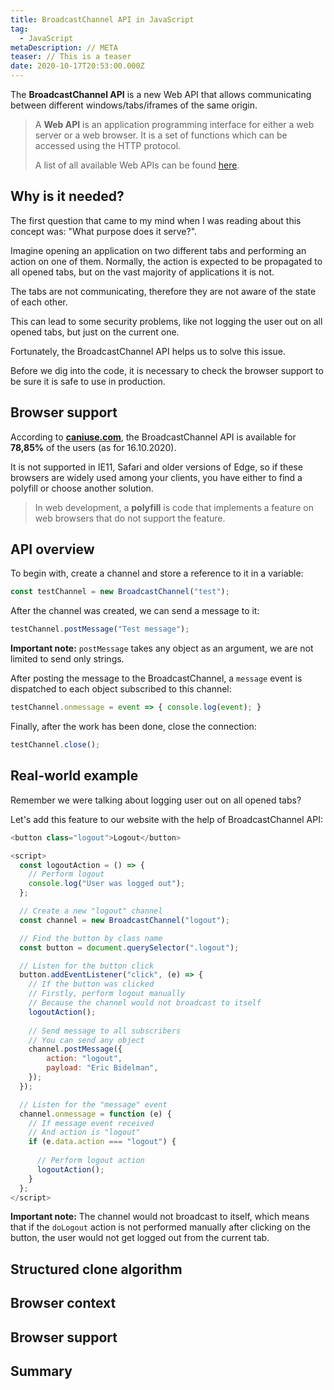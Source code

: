 ```yaml
---
title: BroadcastChannel API in JavaScript
tag:
  - JavaScript
metaDescription: // META
teaser: // This is a teaser
date: 2020-10-17T20:53:00.000Z
---
```

The **BroadcastChannel API** is a new Web API that allows communicating between different windows/tabs/iframes of the same origin.

> A **Web API** is an application programming interface for either a web server or a web browser. It is a set of functions which can be accessed using the HTTP protocol.
>
> A list of all available Web APIs can be found [here](https://developer.mozilla.org/en-US/docs/Web/API).

## Why is it needed?

The first question that came to my mind when I was reading about this concept was: "What purpose does it serve?".

Imagine opening an application on two different tabs and performing an action on one of them. Normally, the action is expected to be propagated to all opened tabs, but on the vast majority of applications it is not.

The tabs are not communicating, therefore they are not aware of the state of each other.

This can lead to some security problems, like not logging the user out on all opened tabs, but just on the current one.

Fortunately, the BroadcastChannel API helps us to solve this issue.

Before we dig into the code, it is necessary to check the browser support to be sure it is safe to use in production.

## Browser support

According to **[caniuse.com](https://caniuse.com/broadcastchannel)**, the BroadcastChannel API is available for **78,85%** of the users (as for 16.10.2020).

It is not supported in IE11, Safari and older versions of Edge, so if these browsers are widely used among your clients, you have either to find a polyfill or choose another solution.

> In web development, a **polyfill** is code that implements a feature on web browsers that do not support the feature.

## API overview

To begin with, create a channel and store a reference to it in a variable:

```javascript
const testChannel = new BroadcastChannel("test");

```

After the channel was created, we can send a message to it:

```javascript
testChannel.postMessage("Test message");
```

**Important note:** `postMessage` takes any object as an argument, we are not limited to send only strings.

After posting the message to the BroadcastChannel, a `message` event is dispatched to each object subscribed to this channel:

```javascript
testChannel.onmessage = event => { console.log(event); }

```

Finally, after the work has been done, close the connection:

```javascript
testChannel.close();
```

## Real-world example

Remember we were talking about logging user out on all opened tabs?

Let's add this feature to our website with the help of BroadcastChannel API:

```javascript
<button class="logout">Logout</button>

<script>  
  const logoutAction = () => {
    // Perform logout
    console.log("User was logged out");
  };

  // Create a new "logout" channel
  const channel = new BroadcastChannel("logout");

  // Find the button by class name
  const button = document.querySelector(".logout");

  // Listen for the button click
  button.addEventListener("click", (e) => {
    // If the button was clicked
    // Firstly, perform logout manually
    // Because the channel would not broadcast to itself
    logoutAction();
    
    // Send message to all subscribers
    // You can send any object
    channel.postMessage({
        action: "logout",
        payload: "Eric Bidelman",
    });
  });

  // Listen for the "message" event
  channel.onmessage = function (e) {
    // If message event received
    // And action is "logout"
    if (e.data.action === "logout") {
      
      // Perform logout action
      logoutAction();
    }
  };
</script>
```

**Important note:** The channel would not broadcast to itself, which means that if the `doLogout` action is not performed manually after clicking on the button, the user would not get logged out from the current tab. 

## Structured clone algorithm

## Browser context

## Browser support

## Summary